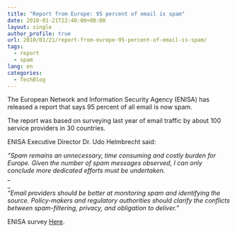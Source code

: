 ```yaml
---
title: "Report from Europe: 95 percent of email is spam"
date: 2010-01-21T22:40:00+00:00
layout: single
author_profile: true
url: 2010/01/21/report-from-europe-95-percent-of-email-is-spam/
tags:
  - report
  - spam
lang: en
categories: 
  - TechBlog
---
```

The European Network and Information Security Agency (ENISA) has released a report that says 95 percent of all email is now spam.

The report was based on surveying last year of email traffic by about 100 service providers in 30 countries.

ENISA Executive Director Dr. Udo Helmbrecht said:

_“Spam remains an unnecessary, time consuming and costly burden for Europe. Given the number of spam messages observed, I can only conclude more dedicated efforts must be undertaken._  
_  
_  
_“Email providers should be better at monitoring spam and identifying the source. Policy-makers and regulatory authorities should clarify the conflicts between spam-filtering, privacy, and obligation to deliver.”_

ENISA survey [Here](http://www.enisa.europa.eu/media/press-releases/spam-survey-2009-the-fight-against-spam).